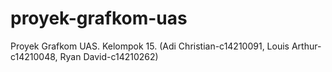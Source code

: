 # proyek-grafkom-uas
Proyek Grafkom UAS. Kelompok 15. (Adi Christian-c14210091, Louis Arthur-c14210048, Ryan David-c14210262)

